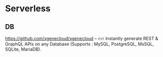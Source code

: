 # Serverless

## DB

https://github.com/xgenecloud/xgenecloud – 🔥🔥 Instantly generate REST & GraphQL APIs on any Database (Supports : MySQL, PostgreSQL, MsSQL, SQLite, MariaDB).
